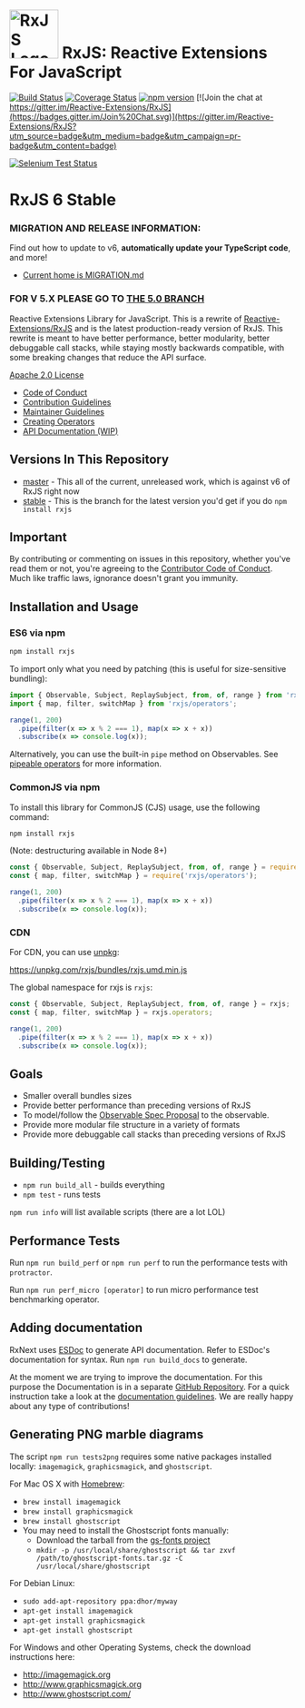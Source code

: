 <img src="doc/asset/Rx_Logo_S.png" alt="RxJS Logo" width="86" height="86"> RxJS: Reactive Extensions For JavaScript
======================================


[![Build Status](https://travis-ci.org/ReactiveX/rxjs.svg?branch=master)](https://travis-ci.org/ReactiveX/rxjs)
[![Coverage Status](https://coveralls.io/repos/github/ReactiveX/rxjs/badge.svg?branch=master)](https://coveralls.io/github/ReactiveX/rxjs?branch=master)
[![npm version](https://badge.fury.io/js/%40reactivex%2Frxjs.svg)](http://badge.fury.io/js/%40reactivex%2Frxjs)
[![Join the chat at https://gitter.im/Reactive-Extensions/RxJS](https://badges.gitter.im/Join%20Chat.svg)](https://gitter.im/Reactive-Extensions/RxJS?utm_source=badge&utm_medium=badge&utm_campaign=pr-badge&utm_content=badge)

[![Selenium Test Status](https://saucelabs.com/browser-matrix/rxjs5.svg)](https://saucelabs.com/u/rxjs5)

# RxJS 6 Stable

### MIGRATION AND RELEASE INFORMATION:

Find out how to update to v6, **automatically update your TypeScript code**, and more!

- [Current home is MIGRATION.md](./docs_app/content/guide/v6/migration.md)

### FOR V 5.X PLEASE GO TO [THE 5.0 BRANCH](https://github.com/ReactiveX/rxjs/tree/stable)

Reactive Extensions Library for JavaScript. This is a rewrite of [Reactive-Extensions/RxJS](https://github.com/Reactive-Extensions/RxJS) and is the latest production-ready version of RxJS. This rewrite is meant to have better performance, better modularity, better debuggable call stacks, while staying mostly backwards compatible, with some breaking changes that reduce the API surface.

[Apache 2.0 License](LICENSE.txt)

- [Code of Conduct](CODE_OF_CONDUCT.md)
- [Contribution Guidelines](CONTRIBUTING.md)
- [Maintainer Guidelines](doc/maintainer-guidelines.md)
- [Creating Operators](doc/operator-creation.md)
- [API Documentation (WIP)](http://reactivex.io/rxjs)

## Versions In This Repository

- [master](https://github.com/ReactiveX/rxjs/commits/master) - This all of the current, unreleased work, which is against v6 of RxJS right now
- [stable](https://github.com/ReactiveX/rxjs/commits/stable) - This is the branch for the latest version you'd get if you do `npm install rxjs`

## Important

By contributing or commenting on issues in this repository, whether you've read them or not, you're agreeing to the [Contributor Code of Conduct](CODE_OF_CONDUCT.md). Much like traffic laws, ignorance doesn't grant you immunity.

## Installation and Usage

### ES6 via npm

```sh
npm install rxjs
```

To import only what you need by patching (this is useful for size-sensitive bundling):

```js
import { Observable, Subject, ReplaySubject, from, of, range } from 'rxjs';
import { map, filter, switchMap } from 'rxjs/operators';

range(1, 200)
  .pipe(filter(x => x % 2 === 1), map(x => x + x))
  .subscribe(x => console.log(x));
```

Alternatively, you can use the built-in `pipe` method on Observables. See [pipeable operators](https://github.com/ReactiveX/rxjs/blob/master/doc/pipeable-operators.md) for more information.

### CommonJS via npm

To install this library for CommonJS (CJS) usage, use the following command:

```sh
npm install rxjs
```

(Note: destructuring available in Node 8+)

```js
const { Observable, Subject, ReplaySubject, from, of, range } = require('rxjs');
const { map, filter, switchMap } = require('rxjs/operators');

range(1, 200)
  .pipe(filter(x => x % 2 === 1), map(x => x + x))
  .subscribe(x => console.log(x));
```

### CDN

For CDN, you can use [unpkg](https://unpkg.com/):

https://unpkg.com/rxjs/bundles/rxjs.umd.min.js

The global namespace for rxjs is `rxjs`:

```js
const { Observable, Subject, ReplaySubject, from, of, range } = rxjs;
const { map, filter, switchMap } = rxjs.operators;

range(1, 200)
  .pipe(filter(x => x % 2 === 1), map(x => x + x))
  .subscribe(x => console.log(x));
```

## Goals

- Smaller overall bundles sizes
- Provide better performance than preceding versions of RxJS
- To model/follow the [Observable Spec Proposal](https://github.com/zenparsing/es-observable) to the observable.
- Provide more modular file structure in a variety of formats
- Provide more debuggable call stacks than preceding versions of RxJS

## Building/Testing

- `npm run build_all` - builds everything
- `npm test` - runs tests

`npm run info` will list available scripts (there are a lot LOL)

## Performance Tests

Run `npm run build_perf` or `npm run perf` to run the performance tests with `protractor`.

Run `npm run perf_micro [operator]` to run micro performance test benchmarking operator.

## Adding documentation
RxNext uses [ESDoc](https://esdoc.org/) to generate API documentation. Refer to ESDoc's documentation for syntax. Run `npm run build_docs` to generate.

At the moment we are trying to improve the documentation. For this purpose the Documentation is in a separate [GitHub Repository](https://github.com/ReactiveX/rxjs-docs).
For a quick instruction take a look at the [documentation guidelines](https://github.com/ReactiveX/rxjs-docs/blob/master/DOCUMENTATION_GUIDELINES.md).
We are really happy about any type of contributions! 

## Generating PNG marble diagrams

The script `npm run tests2png` requires some native packages installed locally: `imagemagick`, `graphicsmagick`, and `ghostscript`.

For Mac OS X with [Homebrew](http://brew.sh/):

- `brew install imagemagick`
- `brew install graphicsmagick`
- `brew install ghostscript`
- You may need to install the Ghostscript fonts manually:
  - Download the tarball from the [gs-fonts project](https://sourceforge.net/projects/gs-fonts)
  - `mkdir -p /usr/local/share/ghostscript && tar zxvf /path/to/ghostscript-fonts.tar.gz -C /usr/local/share/ghostscript`

For Debian Linux:

- `sudo add-apt-repository ppa:dhor/myway`
- `apt-get install imagemagick`
- `apt-get install graphicsmagick`
- `apt-get install ghostscript`

For Windows and other Operating Systems, check the download instructions here:

- http://imagemagick.org
- http://www.graphicsmagick.org
- http://www.ghostscript.com/
